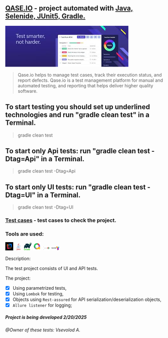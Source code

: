 ##  [QASE.IO](https://app.qase.io/) - project automated with <u>Java, Selenide, JUnit5, Gradle.</u>

![qaseio.jpg](media/qaseio.jpg)

> Qase.io helps to manage test cases, track their  execution status, and report defects.
> Qase.io is a  test management platform for manual and automated testing, and reporting that helps deliver higher quality software.
> 
## To start testing you should set up underlined technologies and run "gradle clean test" in a Terminal.
> gradle clean test
## To start only Api tests:  run "gradle clean test -Dtag=Api" in a Terminal.
> gradle clean test -Dtag=Api
## To start only UI tests: run "gradle clean test -Dtag=UI" in a Terminal.
> gradle clean test -Dtag=UI
### [Test cases](https://github.com/Usevalad-eng/Qaseio/blob/main/testCases.md/) - test cases to check the project.

### <a name="Tools">Tools are used:</a>

<p  align="left">
<code><img width="5%" title="IntelliJ IDEA" src="media/idea.jpg"></code>
<code><img width="5%" title="Java" src="media/java.png"></code>
<code><img width="5%" title="Gradle" src="media/gradle.png"></code>
<code><img width="5%" title="Allure" src="media/allure.jpg"></code>
<code><img width="5%" title="JUnit5" src="media/junit5.png"></code>
<code><img width="5%" title="Selenide" src="media/selenide.jpg"></code>
</p>

<a name="Description">Description:</a>

The test project consists of UI and API tests.

The project:
- [x] Using parametrized tests,
- [x] Using `Lombok` for  testing,
- [x] Objects  using `Rest-assured` for API serialization/deserialization objects,
- [x] `Allure listener` for logging;

##### Project is being developed 2/20/2025
###### @Owner of these tests: Vsevolod A.
